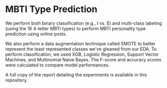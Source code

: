 # MBTI Type Prediction
We perform both binary classification (e.g., I vs. E) and multi-class labeling (using the 16 4-letter MBTI types) to perform MBTI personality type prediction using online posts.

We also perform a data augmentation technique called SMOTE to better represent the least represented classes we've gleaned from our EDA. To perform classification, we used XGB, Logistic Regression, Support Vector Machines, and Multinomial Naive Bayes. The F-score and accuracy scores were calculated to compare model performances. 

A full copy of the report detailing the experiments is available in this repository.